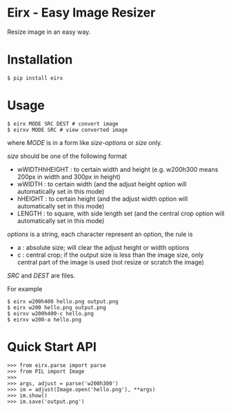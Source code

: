 Eirx - Easy Image Resizer
===

Resize image in an easy way.

Installation
===

    $ pip install eirx

Usage
===

    $ eirx MODE SRC DEST # convert image
    $ eirxv MODE SRC # view converted image

where *MODE* is in a form like *size-options* or *size* only.

*size* should be one of the following format

* wWIDTHhHEIGHT : to certain width and height (e.g. w200h300 means 200px in width and 300px in height)
* wWIDTH : to certain width (and the adjust height option will automatically set in this mode)
* hHEIGHT : to certain height (and the adjust width option will automatically set in this mode)
* LENGTH : to square, with side length set (and the central crop option will automatically set in this mode)

*options* is a string, each character represent an option, the rule is

* a : absolute size; will clear the adjust height or width options
* c : central crop; if the output size is less than the image size, only central part of the image is used (not resize or scratch the image)

*SRC* and *DEST* are files.

For example

    $ eirx w200h400 hello.png output.png
    $ eirx w200 hello.png output.png
    $ eirxv w200h400-c hello.png
    $ eirxv w200-a hello.png

Quick Start API
===

    >>> from eirx.parse import parse
    >>> from PIL import Image
    >>>
    >>> args, adjust = parse('w200h300')
    >>> im = adjust(Image.open('hello.png'), **args)
    >>> im.show()
    >>> im.save('output.png')
